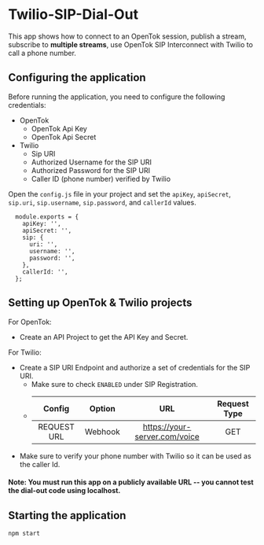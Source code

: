 # Twilio-SIP-Dial-Out

  This app shows how to connect to an OpenTok session, publish a stream, subscribe to **multiple streams**, use OpenTok SIP Interconnect with Twilio to call a phone number.

## Configuring the application

Before running the application, you need to configure the following credentials:
  * OpenTok
    * OpenTok Api Key
    * OpenTok Api Secret
  * Twilio
    * Sip URI
    * Authorized Username for the SIP URI
    * Authorized Password for the SIP URI
    * Caller ID (phone number) verified by Twilio

Open the `config.js` file in your project and set the `apiKey`, `apiSecret`, `sip.uri`, `sip.username`, `sip.password`, and `callerId` values.

```
  module.exports = {
    apiKey: '',
    apiSecret: '',
    sip: {
      uri: '',
      username: '',
      password: '',
    },
    callerId: '',
  };
```

## Setting up OpenTok & Twilio projects
  For OpenTok:
  * Create an API Project to get the API Key and Secret.

  For Twilio:
  * Create a SIP URI Endpoint and authorize a set of credentials for the SIP URI. 
    * Make sure to check `ENABLED` under SIP Registration.
    *   | Config      |   Option          |  URL  | Request Type  |
        | :-------------: |:-------------:| :-----:| :-----:|
        | REQUEST URL | Webhook | https://your-server.com/voice | GET |
  * Make sure to verify your phone number with Twilio so it can be used as the caller Id.

#### Note: You must run this app on a publicly available URL -- you cannot test the dial-out code using localhost.

## Starting the application
`npm start`

